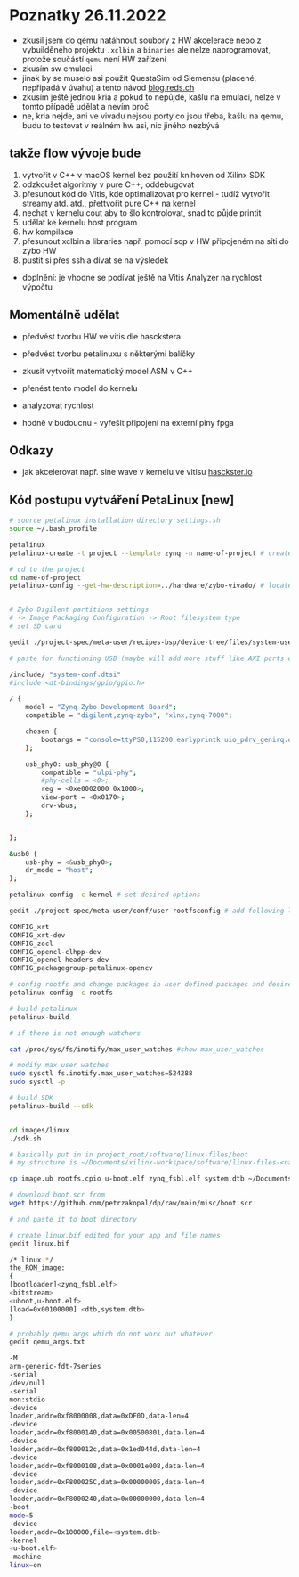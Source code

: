 # Poznatky 26.11.2022

- zkusil jsem do qemu natáhnout soubory z HW akcelerace nebo z vybuilděného projektu `.xclbin` a `binaries` ale nelze naprogramovat, protože součástí `qemu` není HW zařízení
- zkusím sw emulaci
- jinak by se muselo asi použít QuestaSim od Siemensu (placené, nepřipadá v úvahu) a tento návod [blog.reds.ch](https://blog.reds.ch/?p=1180)
- zkusím ještě jednou kria a pokud to nepůjde, kašlu na emulaci, nelze v tomto případě udělat a nevím proč
- ne, kria nejde, ani ve vivadu nejsou porty co jsou třeba, kašlu na qemu, budu to testovat v reálném hw asi, nic jiného nezbývá

## takže flow vývoje bude

1. vytvořit v C++ v macOS kernel bez použití knihoven od Xilinx SDK
2. odzkoušet algoritmy v pure C++, oddebugovat
3. přesunout kód do Vitis, kde optimalizovat pro kernel - tudíž vytvořit streamy atd. atd., přettvořit pure C++ na kernel
4. nechat v kernelu cout aby to šlo kontrolovat, snad to půjde printit
5. udělat ke kernelu host program
6. hw kompilace
7. přesunout xclbin a libraries např. pomocí scp v HW připojeném na síti do zybo HW
8. pustit si přes ssh a dívat se na výsledek

- doplnění: je vhodné se podívat ještě na Vitis Analyzer na rychlost výpočtu

## Momentálně udělat

- předvést tvorbu HW ve vitis dle hasckstera
- předvést tvorbu petalinuxu s některými balíčky
- zkusit vytvořit matematický model ASM v C++
- přenést tento model do kernelu
- analyzovat rychlost

- hodně v budoucnu - vyřešit připojení na externí piny fpga

## Odkazy

- jak akcelerovat např. sine wave v kernelu ve vitisu [hasckster.io](hackster.io/whitney-knitter/accelerated-sine-wave-application-in-vitis-2021-2-26b7c3)

## Kód postupu vytváření PetaLinux [new]

```bash
# source petalinux installation directory settings.sh
source ~/.bash_profile

petalinux
petalinux-create -t project --template zynq -n name-of-project # create petalinux project

# cd to the project
cd name-of-project
petalinux-config --get-hw-description=../hardware/zybo-vivado/ # locate xsa file


# Zybo Digilent partitions settings
# -> Image Packaging Configuration -> Root filesystem type
# set SD card

gedit ./project-spec/meta-user/recipes-bsp/device-tree/files/system-user.dtsi # open in a text editor

# paste for functioning USB (maybe will add more stuff like AXI ports etc.)

/include/ "system-conf.dtsi"
#include <dt-bindings/gpio/gpio.h>

/ {
	model = "Zynq Zybo Development Board";
	compatible = "digilent,zynq-zybo", "xlnx,zynq-7000";

	chosen {
		bootargs = "console=ttyPS0,115200 earlyprintk uio_pdrv_genirq.of_id=generic-uio root=/dev/mmcblk0p2 rw rootwait";
	};

	usb_phy0: usb_phy@0 {
		compatible = "ulpi-phy";
		#phy-cells = <0>;
		reg = <0xe0002000 0x1000>;
		view-port = <0x0170>;
		drv-vbus;
	};


};

&usb0 {
	usb-phy = <&usb_phy0>;
	dr_mode = "host";
};

petalinux-config -c kernel # set desired options

gedit ./project-spec/meta-user/conf/user-rootfsconfig # add following lines

CONFIG_xrt
CONFIG_xrt-dev
CONFIG_zocl
CONFIG_opencl-clhpp-dev
CONFIG_opencl-headers-dev
CONFIG_packagegroup-petalinux-opencv

# config rootfs and change packages in user defined packages and desired options
petalinux-config -c rootfs

# build petalinux
petalinux-build

# if there is not enough watchers

cat /proc/sys/fs/inotify/max_user_watches #show max_user_watches

# modify max user watches
sudo sysctl fs.inotify.max_user_watches=524288
sudo sysctl -p

# build SDK
petalinux-build --sdk


cd images/linux
./sdk.sh

# basically put in in project_root/software/linux-files/boot
# my structure is ~/Documents/xilinx-workspace/software/linux-files-<name-of-project>/boot

cp image.ub rootfs.cpio u-boot.elf zynq_fsbl.elf system.dtb ~/Documents/xilinx-workspace/software/linux-files/boot

# download boot.scr from
wget https://github.com/petrzakopal/dp/raw/main/misc/boot.scr

# and paste it to boot directory

# create linux.bif edited for your app and file names
gedit linux.bif

/* linux */
the_ROM_image:
{
[bootloader]<zynq_fsbl.elf>
<bitstream>
<uboot,u-boot.elf>
[load=0x00100000] <dtb,system.dtb>
}

# probably qemu args which do not work but whatever
gedit qemu_args.txt

-M
arm-generic-fdt-7series
-serial
/dev/null
-serial
mon:stdio
-device
loader,addr=0xf8000008,data=0xDF0D,data-len=4
-device
loader,addr=0xf8000140,data=0x00500801,data-len=4
-device
loader,addr=0xf800012c,data=0x1ed044d,data-len=4
-device
loader,addr=0xf8000108,data=0x0001e008,data-len=4
-device
loader,addr=0xF800025C,data=0x00000005,data-len=4
-device
loader,addr=0xF8000240,data=0x00000000,data-len=4
-boot
mode=5
-device
loader,addr=0x100000,file=<system.dtb>
-kernel
<u-boot.elf>
-machine
linux=on

```
